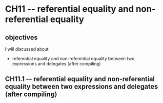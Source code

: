 # CH11 -- referential equality and non-referential equality
## objectives
I will discussed about 

+ referential equality and non-referential equality between two expressions and delegates (after compiling)

## CH11.1 -- referential equality and non-referential equality between two expressions and delegates (after compiling)


